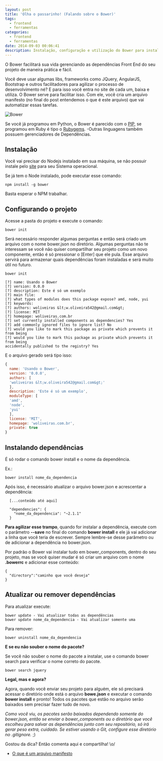 ```yaml
---
layout: post
title: 'Olha o passarinho! (Falando sobre o Bower)'
tags:
  - frontend
  - ferramentas
categories: 
  - frontend
  - ferramentas
date: 2014-09-03 00:06:41
description: Instalação, configuração e utilização do Bower para instalar as dependências Front End do seu Projeto
---
```


O Bower facilitará sua vida gerenciando as dependências Front End do seu projeto de maneira prática e fácil.

Você deve usar algumas libs, frameworks como JQuery, AngularJS, Bootstrap e outros facilitadores para agilizar o processo de desenvolvimento né?
E para isso você entra no site de cada um, baixa e utiliza.
O Bower serve para facilitar isso.
Com ele, você cria um arquivo manifesto (no final do post entendemos o que é este arquivo) que vai automatizar essas tarefas.<!--more-->

![Bower]({{site.url}}/images/posts/bower.png)

Se você já programou em Python, o Bower é parecido com o [PIP](https://en.wikipedia.org/wiki/Pip_(package_manager)), se programou em Ruby é tipo o [Rubygems](https://en.wikipedia.org/wiki/RubyGems). -Outras linguagens também possuem gerenciadores de Dependências.

## Instalação

Você vai precisar do Nodejs instalado em sua máquina, se não possuir instale pelo [site](https://nodejs.org/en/) para seu Sistema operacional.

Se já tem o Node instalado, pode executar esse comando:

```shell
npm install -g bower
```

Basta esperar o NPM trabalhar.

## Configurando o projeto

Acesse a pasta do projeto e execute o comando:

```shell
bower init
```

Será necessário responder algumas perguntas e então será criado um arquivo com o nome bower.json no diretório. Algumas perguntas não te interessam se você não quiser compartilhar seu projeto como um novo componente, então é só pressionar o [Enter] que ele pula.
Esse arquivo servirá para armazenar quais dependências foram instaladas e será muito útil no futuro.

```shell
bower init

[?] name: Usando o Bower
[?] version: 0.0.0
[?] description: Este é só um exemplo
[?] main file:
[?] what types of modules does this package expose? amd, node, yui
[?] keywords:
[?] authors: woliveiras &lt;w.oliveira542@gmail.com&gt;
[?] license: MIT
[?] homepage: woliveiras.com.br
[?] set currently installed components as dependencies? Yes
[?] add commonly ignored files to ignore list? No
[?] would you like to mark this package as private which prevents it from being
[?] would you like to mark this package as private which prevents it from being
accidentally published to the registry? Yes
```

E o arquivo gerado será tipo isso:

```javascript
{
  name: 'Usando o Bower',
  version: '0.0.0',
  authors: [
  'woliveiras &lt;w.oliveira542@gmail.com&gt;'
  ],
  description: 'Este é só um exemplo',
  moduleType: [
  'amd',
  'node',
  'yui'
  ],
  license: 'MIT',
  homepage: 'woliveiras.com.br',
  private: true
}
```

## Instalando dependências

É só rodar o comando bower install e o nome da dependência.

Ex.:

```shell
bower install nome_da_dependencia
```
Após isso, é necessário atualizar o arquivo bower.json e acrescentar a dependência:

```shell
  [...conteúdo até aqui]

  "dependencies": {
    "nome_da_dependencia": "~2.1.1"
  }
```

**Para agilizar esse trampo**, quando for instalar a dependência, execute com o parâmetro **--save** no final do comando **bower install** e ele já vai adicionar a linha que você teria de escrever.
Sempre lembre-se desse parâmetro ou de adicionar a dependência no bower.json.

Por padrão o Bower vai instalar tudo em bower_components, dentro do seu projeto, mas se você quiser mudar é só criar um arquivo com o nome **.bowerrc** e adicionar esse conteúdo:

```shell
{
  "directory":"caminho que você deseja"
}
```

## Atualizar ou remover dependências

Para atualizar execute:

```shell
bower update - Vai atualizar todas as dependências
bower update nome_da_dependencia - Vai atualizar somente uma
```

Para remover:

```shell
bower uninstall nome_da_dependencia
```

**E se eu não souber o nome do pacote?**

Se você não souber o nome do pacote a instalar, use o comando bower search para verificar o nome correto do pacote.

```shell
bower search jquery
```

**Legal, mas e agora?**

Agora, quando você enviar seu projeto para alguém, ele só precisará acessar o diretório onde está o arquivo **bowe.json** e executar o comando **bower install** e pronto! Todos os pacotes que estão no arquivo serão baixados sem precisar fazer tudo de novo.

*Como você viu, os pacotes serão baixados dependendo somente do bower.json, então se enviar o bower_components ou o diretório que você escolheu para salvar as dependências junto com seu repositório, só irá gerar peso extra, cuidado. Se estiver usando o Git, configure esse diretório no .gitignore.* ;)

Gostou da dica? Então comenta aqui e compartilha! \o/

* [O que é um arquivo manifesto](http://en.wikipedia.org/wiki/Manifest_file)

